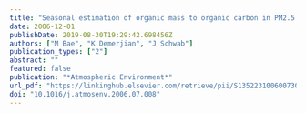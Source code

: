 ```yaml
---
title: "Seasonal estimation of organic mass to organic carbon in PM2.5 at rural and urban locations in New York state"
date: 2006-12-01
publishDate: 2019-08-30T19:29:42.698456Z
authors: ["M Bae", "K Demerjian", "J Schwab"]
publication_types: ["2"]
abstract: ""
featured: false
publication: "*Atmospheric Environment*"
url_pdf: "https://linkinghub.elsevier.com/retrieve/pii/S1352231006007308"
doi: "10.1016/j.atmosenv.2006.07.008"
---
```



